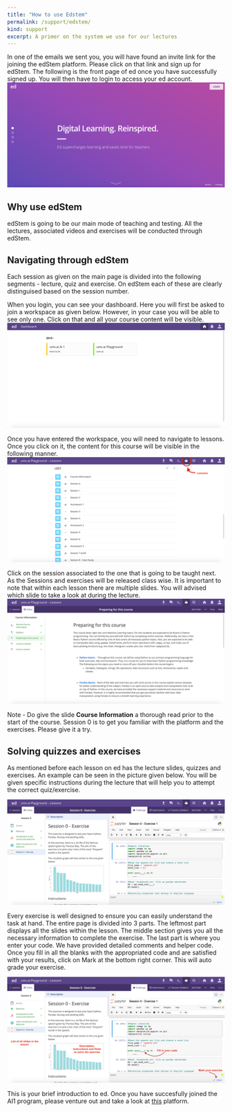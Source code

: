 ```yaml
---
title: "How to use Edstem" 
permalink: /support/edstem/
kind: support
excerpt: A primer on the system we use for our lectures
---
```


In one of the emails we sent you, you will have found an invite link for the joining the edStem platform. Please click on that link and sign up for edStem. The following is the front page of ed once you have successfully signed up. You will then have to login to access your ed account.![](/assets/edstem.assets/frontpage.png)

## Why use edStem

edStem is going to be our main mode of teaching and testing. All the lectures, associated videos and exercises will be conducted through edStem.

## Navigating through edStem

Each session as given on the main page is divided into the following segments - lecture, quiz and exercise. On edStem each of these are clearly distinguised based on the session number.

When you login, you can see your dashboard. Here you will first be asked to join a workspace as given below. However, in your case you will be able to see only one. Click on that and all your course content will be visible. ![](/assets/edstem.assets/dashboard.png)

Once you have entered the workspace, you will need to navigate to lessons. Once you click on it, the content for this course will be visible in the following manner.![](/assets/edstem.assets/lessons.png)

Click on the session associated to the one that is going to be taught next. As the Sessions and exercises will be released class wise. It is important to note that within each lesson there are multiple slides. You will advised which slide to take a look at during the lecture.![](/assets/edstem.assets/courseinfo.png)

 Note - Do give the slide **Course Information** a thorough read prior to the start of the course. Session 0 is to get you familiar with the platform and the exercises. Please give it a try.



## Solving quizzes and exercises

As mentioned before each lesson on ed has the lecture slides, quizzes and exercises. An example can be seen in the picture given below. You will be given specific instructions during the lecture that will help you to attempt the correct quiz/exercise.

![](/assets/edstem.assets/exercise.png)

Every exercise is well designed to ensure you can easily understand the task at hand. The entire page is divided into 3 parts. The leftmost part displays all the slides within the lesson. The middle section gives you all the necessary information to complete the exercise. The last part is where you enter your code. We have provided detailed comments and helper code. Once you fill in all the blanks with the appropriated code and are satisfied with your results, click on Mark at the bottom right corner. This will auto grade your exercise.

![](/assets/edstem.assets/whattodo.png)



This is your brief introduction to ed. Once you have succesfully joined the AI1 program, please venture out and take a look at [this](https://edstem.org/) platform. 